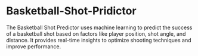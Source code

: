 # Basketball-Shot-Pridictor
The Basketball Shot Predictor uses machine learning to predict the success of a basketball shot based on factors like player position, shot angle, and distance. It provides real-time insights to optimize shooting techniques and improve performance.
